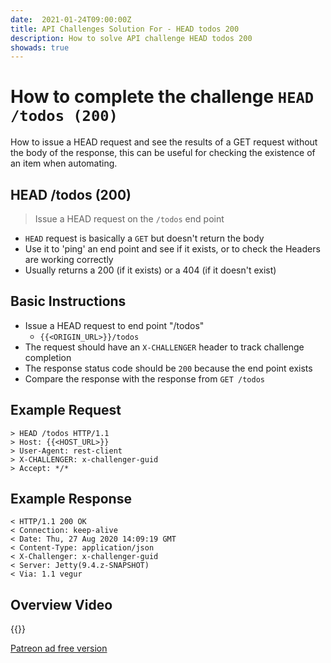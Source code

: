 ```yaml
---
date:  2021-01-24T09:00:00Z
title: API Challenges Solution For - HEAD todos 200
description: How to solve API challenge HEAD todos 200
showads: true
---
```


# How to complete the challenge `HEAD /todos (200)`

How to issue a HEAD request and see the results of a GET request without the body of the response, this can be useful for checking the existence of an item when automating.

## HEAD /todos (200)

> 	Issue a HEAD request on the `/todos` end point

- `HEAD` request is basically a `GET` but doesn't return the body
- Use it to 'ping' an end point and see if it exists, or to check the Headers are working correctly
- Usually returns a 200 (if it exists) or a 404 (if it doesn't exist)

## Basic Instructions

- Issue a HEAD request to end point "/todos"
    - `{{<ORIGIN_URL>}}/todos`
- The request should have an `X-CHALLENGER` header to track challenge completion
- The response status code should be `200` because the end point exists
- Compare the response with the response from `GET /todos`

## Example Request

~~~~~~~~
> HEAD /todos HTTP/1.1
> Host: {{<HOST_URL>}}
> User-Agent: rest-client
> X-CHALLENGER: x-challenger-guid
> Accept: */*
~~~~~~~~

## Example Response

~~~~~~~~
< HTTP/1.1 200 OK
< Connection: keep-alive
< Date: Thu, 27 Aug 2020 14:09:19 GMT
< Content-Type: application/json
< X-Challenger: x-challenger-guid
< Server: Jetty(9.4.z-SNAPSHOT)
< Via: 1.1 vegur
~~~~~~~~

## Overview Video

{{<youtube-embed key="zKbytTelP84" title="Solution to HEAD specific Todo endpoint">}}

[Patreon ad free version](https://www.patreon.com/posts/41230531)

